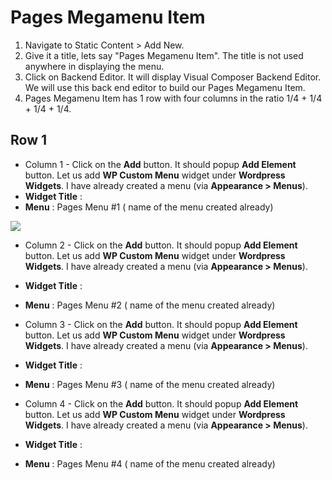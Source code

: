 # Pages Megamenu Item

1. Navigate to Static Content > Add New.
2. Give it a title, lets say "Pages Megamenu Item". The title is not used anywhere in displaying the menu.
3. Click on Backend Editor. It will display Visual Composer Backend Editor. We will use this back end editor to build our Pages Megamenu Item.
4. Pages Megamenu Item has 1 row with four columns in the ratio 1/4 + 1/4 + 1/4 + 1/4.


## Row 1

 * Column 1 - Click on the **Add** button. It should popup **Add Element** button. Let us add **WP Custom Menu** widget under **Wordpress Widgets**. I have already created a menu (via **Appearance > Menus**).
  * **Widget Title** :
  * **Menu** : Pages Menu #1 ( name of the menu created already)

 ![](http://transvelo.github.io/docs/electro/images/wp-custom-menu-setting.png)

 * Column 2 - Click on the **Add** button. It should popup **Add Element** button. Let us add **WP Custom Menu** widget under **Wordpress Widgets**. I have already created a menu (via **Appearance > Menus**).
  * **Widget Title** :
  * **Menu** : Pages Menu #2 ( name of the menu created already)

 * Column 3 - Click on the **Add** button. It should popup **Add Element** button. Let us add **WP Custom Menu** widget under **Wordpress Widgets**. I have already created a menu (via **Appearance > Menus**).
  * **Widget Title** :
  * **Menu** : Pages Menu #3 ( name of the menu created already)

 * Column 4 - Click on the **Add** button. It should popup **Add Element** button. Let us add **WP Custom Menu** widget under **Wordpress Widgets**. I have already created a menu (via **Appearance > Menus**).
  * **Widget Title** :
  * **Menu** : Pages Menu #4 ( name of the menu created already)


